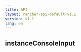 ```yaml
---
title: API
layout: rancher-api-default-v1.1
version: v1.1
lang: en
---
```


## instanceConsoleInput





